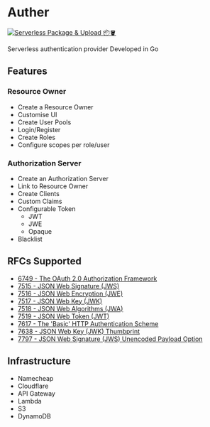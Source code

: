 # Auther
[![Serverless Package & Upload 📦🪣](https://img.shields.io/github/actions/workflow/status/jaydwee/auther/serverless-package.yml?style=flat-square&logo=github&label=build)](https://github.com/jaydwee/auther/actions/workflows/serverless-package.yml)

Serverless authentication provider Developed in Go

## Features
### Resource Owner
- Create a Resource Owner
- Customise UI
- Create User Pools
- Login/Register
- Create Roles
- Configure scopes per role/user

### Authorization Server
- Create an Authorization Server
- Link to Resource Owner
- Create Clients
- Custom Claims
- Configurable Token
  - JWT
  - JWE
  - Opaque
- Blacklist

## RFCs Supported
- [6749 - The OAuth 2.0 Authorization Framework](https://datatracker.ietf.org/doc/html/rfc6749)
- [7515 - JSON Web Signature (JWS)](https://datatracker.ietf.org/doc/html/rfc7515)
- [7516 - JSON Web Encryption (JWE)](https://datatracker.ietf.org/doc/html/rfc7516)
- [7517 - JSON Web Key (JWK)](https://datatracker.ietf.org/doc/html/rfc7517)
- [7518 - JSON Web Algorithms (JWA)](https://datatracker.ietf.org/doc/html/rfc7518)
- [7519 - JSON Web Token (JWT)](https://datatracker.ietf.org/doc/html/rfc7519)
- [7617 - The 'Basic' HTTP Authentication Scheme](https://datatracker.ietf.org/doc/html/rfc7617)
- [7638 - JSON Web Key (JWK) Thumbprint](https://datatracker.ietf.org/doc/html/rfc7638)
- [7797 - JSON Web Signature (JWS) Unencoded Payload Option](https://datatracker.ietf.org/doc/html/rfc7797)

## Infrastructure
- Namecheap
- Cloudflare
- API Gateway
- Lambda
- S3
- DynamoDB